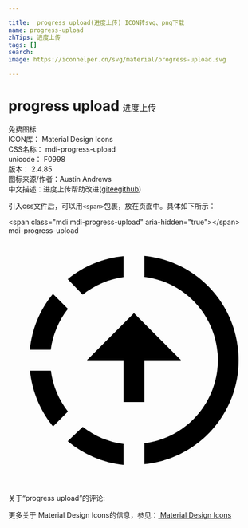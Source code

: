 ```yaml
---

title:  progress upload(进度上传) ICON转svg、png下载
name: progress-upload
zhTips: 进度上传
tags: []
search: 
image: https://iconhelper.cn/svg/material/progress-upload.svg

---
```


# progress upload  <small style="font-size: 60%;font-weight: 100">进度上传</small>


<div class="detail-page">
<p>
<span><span class="badge-success badge">免费图标</span> </span>
<br/>
<span>
ICON库：
<span class="badge-secondary badge">Material Design Icons</span> 
</span>
<br/>
<span>
CSS名称：
<span class="badge-secondary badge">mdi-progress-upload</span> 
</span>
<br/>
<span>
unicode：
<span class="badge-secondary badge">F0998</span> 
<copy-btn content='F0998' btn-title=""></copy-btn>
<copy-btn :content='String.fromCodePoint(parseInt("F0998", 16))' btn-title="复制U"></copy-btn>
</span>
<br/>
<span>
版本：
<span class="badge-secondary badge">2.4.85</span> 
</span>
<br/>
<span>图标来源/作者：<span class="badge-light badge">Austin Andrews</span></span> 
<br/>
<span class="zh-detail">中文描述：<span class="badge-primary badge">进度上传</span><span class="help-link"><span>帮助改进</span>(<a href="https://gitee.com/liuwave/icon-helper/edit/master/json/material/progress-upload.json" target="_blank" rel="noopener noreferrer">gitee</a><a href="https://github.com/liuwave/icon-helper/edit/master/json/material/progress-upload.json" target="_blank" rel="noopener noreferrer">github</a></span>)</span><br/>
</p>
</div>
<div class="alert alert-dark">
  <i class="mdi mdi-progress-upload mdi-48px"></i>
  <i class="mdi mdi-progress-upload mdi-36px"></i>
  <i class="mdi mdi-progress-upload mdi-24px"></i>
  <i class="mdi mdi-progress-upload mdi-18px"></i>
</div>
<div>
  <p>引入css文件后，可以用<code>&lt;span&gt;</code>包裹，放在页面中。具体如下所示：    
  </p>
  <div class="alert alert-primary" style="font-size: 14px">
    &lt;span class="mdi mdi-progress-upload" aria-hidden="true"&gt;&lt;/span&gt;
    <copy-btn content='<span class="mdi mdi-progress-upload" aria-hidden="true"></span>'></copy-btn>
  </div>
  <div class="alert alert-secondary">
    <i class="mdi mdi-progress-upload"
    style="font-size: 24px"
    aria-hidden="true"></i> mdi-progress-upload
    <copy-btn content="mdi-progress-upload" btn-title="复制图标名称"></copy-btn>
  </div>
</div>
<div id="svg" class="svg-wrap">
<svg xmlns="http://www.w3.org/2000/svg" viewBox="0 0 24 24"><path d="M13,2.03C17.73,2.5 21.5,6.25 21.95,11C22.5,16.5 18.5,21.38 13,21.93V19.93C16.64,19.5 19.5,16.61 19.96,12.97C20.5,8.58 17.39,4.59 13,4.05V2.05L13,2.03M11,2.06V4.06C9.57,4.26 8.22,4.84 7.1,5.74L5.67,4.26C7.19,3 9.05,2.25 11,2.06M4.26,5.67L5.69,7.1C4.8,8.23 4.24,9.58 4.05,11H2.05C2.25,9.04 3,7.19 4.26,5.67M2.06,13H4.06C4.24,14.42 4.81,15.77 5.69,16.9L4.27,18.33C3.03,16.81 2.26,14.96 2.06,13M7.1,18.37C8.23,19.25 9.58,19.82 11,20V22C9.04,21.79 7.18,21 5.67,19.74L7.1,18.37M12,7.5L7.5,12H11V16H13V12H16.5L12,7.5Z" /></svg>
</div>
<detail full-name='mdi-progress-upload'></detail>
<div>
<p>关于“progress upload”的评论:</p>
</div>
<Vssue title="关于“progress upload”的评论" ></Vssue>    
<div><p>更多关于 Material Design Icons的信息，参见：<a target="_blank" href="https://iconhelper.cn/material.html"> Material Design Icons</a>
</p></div>
